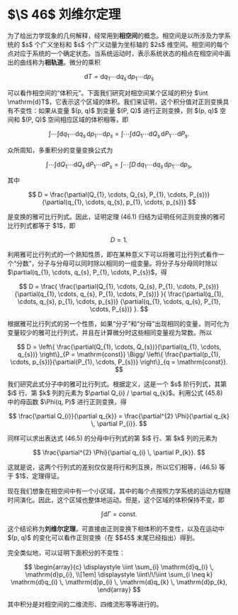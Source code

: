 

# $\S 46\$ 刘维尔定理

为了给出力学现象的几何解释，经常用到**相空间**的概念。相空间是以所涉及力学系统的 \$s\$ 个广义坐标和 \$s\$ 个广义动量为坐标轴的 \$2s\$ 维空间。相空间的每个点对应于系统的一个确定状态。当系统运动时，表示系统状态的相点在相空间中画出的曲线称为**相轨道**。微分的乘积

$$
\mathrm{d}T = \mathrm{d}q_{1} \cdots \mathrm{d}q_{s} \, \mathrm{d}p_{1} \cdots \mathrm{d}p_{s}
$$

可以看作相空间的“体积元”。下面我们研究对相空间某个区域的积分 \$\int \mathrm{d}T\$，它表示这个区域的体积。我们来证明，这个积分值对正则变换具有不变性：如果从变量 \$(p, q)\$ 到变量 \$(P, Q)\$ 进行正则变换，则 \$(p, q)\$ 空间和 \$(P, Q)\$ 空间相应区域的体积相等，即

$$
\int \cdots \int \mathrm{d}q_{1} \cdots \mathrm{d}q_{s} \, \mathrm{d}p_{1} \cdots \mathrm{d}p_{s} 
= \int \cdots \int \mathrm{d}Q_{1} \cdots \mathrm{d}Q_{s} \, \mathrm{d}P_{1} \cdots \mathrm{d}P_{s}.
$$

众所周知，多重积分的变量变换公式为

$$
\int \cdots \int \mathrm{d}Q_{1} \cdots \mathrm{d}Q_{s} \, \mathrm{d}P_{1} \cdots \mathrm{d}P_{s} 
= \int \cdots \int D \, \mathrm{d}q_{1} \cdots \mathrm{d}q_{s} \, \mathrm{d}p_{1} \cdots \mathrm{d}p_{s},
$$

其中

$$
D = \frac{\partial(Q_{1}, \cdots, Q_{s}, P_{1}, \cdots, P_{s})}
{\partial(q_{1}, \cdots, q_{s}, p_{1}, \cdots, p_{s})}
$$

是变换的雅可比行列式。因此，证明定理 (46.1) 归结为证明任何正则变换的雅可比行列式都等于 \$1\$，即

$$
D = 1.
$$

利用雅可比行列式的一个熟知性质，即在某种意义下可以将雅可比行列式看作一个“分数”，分子与分母可以同时除以相同的一组变量。将分子与分母同时除以 \$\partial(q\_{1}, \cdots, q\_{s}, P\_{1}, \cdots, P\_{s})\$，得

$$
D = 
\frac{
\frac{\partial(Q_{1}, \cdots, Q_{s}, P_{1}, \cdots, P_{s})}
{\partial(q_{1}, \cdots, q_{s}, P_{1}, \cdots, P_{s})}
}{
\frac{\partial(q_{1}, \cdots, q_{s}, p_{1}, \cdots, p_{s})}
{\partial(q_{1}, \cdots, q_{s}, P_{1}, \cdots, P_{s})}
}.
$$

根据雅可比行列式的另一个性质，如果“分子”和“分母”出现相同的变量，则可化为变量较少的雅可比行列式，并且在计算微分时这些相同变量视为常数。所以

$$
D = \left\{ \frac{\partial(Q_{1}, \cdots, Q_{s})}{\partial(q_{1}, \cdots, q_{s})} \right\}_{P = \mathrm{const}}
\Bigg/
\left\{ \frac{\partial(p_{1}, \cdots, p_{s})}{\partial(P_{1}, \cdots, P_{s})} \right\}_{q = \mathrm{const}}.
$$

我们研究此式分子中的雅可比行列式。根据定义，这是一个 \$s\$ 阶行列式，其第 \$i\$ 行、第 \$k\$ 列的元素为 \$\partial Q\_{i} / \partial q\_{k}\$。利用公式 (45.8) 中的母函数 \$\Phi(q, P)\$ 进行正则变换，得

$$
\frac{\partial Q_{i}}{\partial q_{k}} = \frac{\partial^{2} \Phi}{\partial q_{k} \, \partial P_{i}}.
$$

同样可以求出表达式 (46.5) 的分母中行列式的第 \$i\$ 行、第 \$k\$ 列的元素为

$$
\frac{\partial^{2} \Phi}{\partial q_{i} \, \partial P_{k}}.
$$

这就是说，这两个行列式的差别仅仅是将行和列互换，所以它们相等，(46.5) 等于 \$1\$，定理得证。

现在我们想象在相空间中有一个小区域，其中的每个点按照力学系统的运动方程随时间演化。因此，这个区域也整体地运动。但是，这个区域的体积保持不变，即

$$
\int \mathrm{d}\Gamma = \mathrm{const}.
$$

这个结论称为**刘维尔定理**，可直接由正则变换下相体积的不变性，以及在运动中 \$(p, q)\$ 的变化可以看作正则变换（在 \$\$45\$ 末尾已经指出）得到。

完全类似地，可以证明下面积分的不变性：

$$
\begin{array}{c}
\displaystyle \iint \sum_{i} \mathrm{d}q_{i} \, \mathrm{d}p_{i}, \\[1em]
\displaystyle \iint\!\!\iint \sum_{i \neq k} \mathrm{d}q_{i} \, \mathrm{d}p_{i} \, \mathrm{d}q_{k} \, \mathrm{d}p_{k},
\end{array}
$$

其中积分是对相空间的二维流形、四维流形等等进行的。


